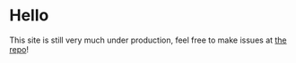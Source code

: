 # Hello

This site is still very much under production, feel free to make issues at
[the repo](github.com/dgpalmieri/dgpalmieri.github.io/issues)!
